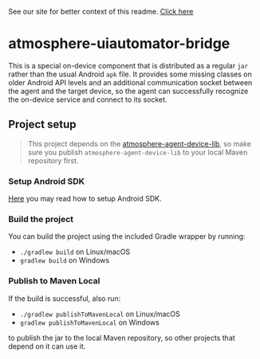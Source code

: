 See our site for better context of this readme. [Click here](http://atmosphereframework.com/)

# atmosphere-uiautomator-bridge
This is a special on-device component that is distributed as a regular `jar` rather than the usual Android `apk` file. It provides some missing classes on older Android API levels and an additional communication socket between the agent and the target device, so the agent can successfully recognize the on-device service and connect to its socket.

## Project setup
> This project depends on the [atmosphere-agent-device-lib](https://github.com/MusalaSoft/atmosphere-agent-device-lib), so make sure you publish `atmosphere-agent-device-lib` to your local Maven repository first.

### Setup Android SDK
[Here](https://github.com/MusalaSoft/atmosphere-docs/blob/master/setup/android_sdk.md) you may read how to setup Android SDK.

### Build the project
You can build the project using the included Gradle wrapper by running:
* `./gradlew build` on Linux/macOS<br/>
* `gradlew build` on Windows

### Publish to Maven Local
If the build is successful, also run:
* `./gradlew publishToMavenLocal`  on Linux/macOS
* `gradlew publishToMavenLocal` on Windows

to publish the jar to the local Maven repository, so other projects that depend on it can use it.
